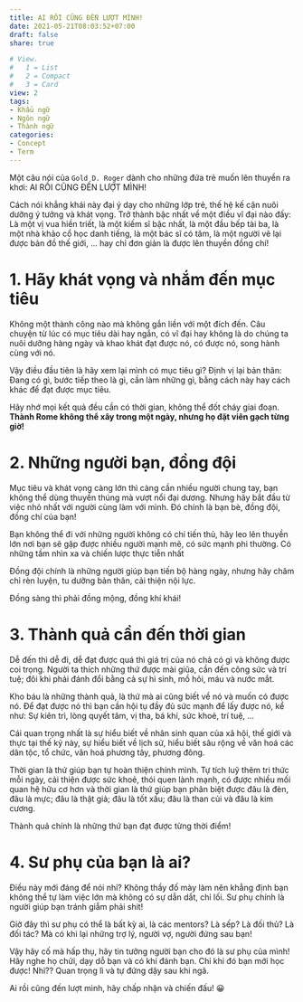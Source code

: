 ```yaml
---
title: AI RỒI CŨNG ĐẾN LƯỢT MÌNH!
date: 2021-05-21T08:03:52+07:00
draft: false
share: true

# View.
#   1 = List
#   2 = Compact
#   3 = Card
view: 2
tags:
- Khẩu ngữ
- Ngôn ngữ
- Thành ngữ
categories:
- Concept
- Term
---
```


Một câu nói của `Gold D. Roger` dành cho những đứa trẻ muốn lên thuyền ra khơi: AI RỒI CŨNG ĐẾN LƯỢT MÌNH!

Cách nói khẳng khái này đại ý dạy cho những lớp trẻ, thế hệ kế cận nuôi dưỡng ý tưởng và khát vọng. Trở thành bậc nhất về một điều vĩ đại nào đấy: Là một vị vua hiền triết, là một kiếm sĩ bậc nhất, là một đầu bếp tài ba, là một nhà khảo cổ học danh tiếng, là một bác sĩ có tâm, là một người vẽ lại được bản đồ thế giới, ... hay chỉ đơn giản là được lên thuyền đồng chí!

# 1. Hãy khát vọng và nhắm đến mục tiêu

Không một thành công nào mà không gắn liền với một đích đến. Câu chuyện từ lúc có mục tiêu dài hay ngắn, có vĩ đại hay không là do chúng ta nuôi dưỡng hàng ngày và khao khát đạt được nó, có được nó, song hành cùng với nó.

Vậy điều đầu tiên là hãy xem lại mình có mục tiêu gì? Định vị lại bản thân: Đang có gì, bước tiếp theo là gì, cần làm những gì, bằng cách này hay cách khác để đạt được mục tiêu. 

Hãy nhớ mọi kết quả đều cần có thời gian, không thể đốt cháy giai đoạn. **Thành Rome không thể xây trong một ngày, nhưng họ đặt viên gạch từng giờ!**

# 2. Những người bạn, đồng đội

Mục tiêu và khát vọng càng lớn thì càng cần nhiều người chung tay, bạn không thể dùng thuyền thúng mà vượt nổi đại dương. Nhưng hãy bắt đầu từ việc nhỏ nhất với người cùng làm với mình. Đó chính là bạn bè, đồng đội, đồng chí của bạn!

Bạn không thể đi với những người không có chí tiến thủ, hãy leo lên thuyền lớn nơi bạn sẽ gặp được nhiều người mạnh mẽ, có sức mạnh phi thường. Có những tầm nhìn xa và chiến lược thực tiễn nhất

Đồng đội chính là những người giúp bạn tiến bộ hàng ngày, nhưng hãy chăm chỉ rèn luyện, tu dưỡng bản thân, cải thiện nội lực.

Đồng sàng thì phải đồng mộng, đồng khí khái!

# 3. Thành quả cần đến thời gian

Dễ đến thì dễ đi, dễ đạt được quá thì giá trị của nó chả có gì và không được coi trọng. Người ta thích những thứ được mài giũa, cần đến công sức và trí tuệ; đôi khi phải đánh đổi bằng cả sự hi sinh, mồ hôi, máu và nước mắt.

Kho báu là những thành quả, là thứ mà ai cũng biết về nó và muốn có được nó. Để đạt được nó thì bạn cần hội tụ đầy đủ sức mạnh để lấy được nó, kể như: Sự kiên trì, lòng quyết tâm, vị tha, bá khí, sức khoẻ, trí tuệ, ...

Cái quan trọng nhất là sự hiểu biết về nhân sinh quan của xã hội, thế giới và thực tại thế kỷ này, sự hiểu biết về lịch sử, hiểu biết sâu rộng về văn hoá các dân tộc, tổ chức, văn hoá phương tây, phương đông.

Thời gian là thứ giúp bạn tự hoàn thiện chính mình. Tự tích luỹ thêm tri thức mỗi ngày, cải thiện được sức khoẻ, thói quen lành mạnh, có được nhiều mối quan hệ hữu cơ hơn và thời gian là thứ giúp bạn phân biệt được đâu là đèn, đâu là mực; đâu là thật giả; đâu là tốt xấu; đâu là than củi và đâu là kim cương.

Thành quả chính là những thứ bạn đạt được từng thời điểm!

# 4. Sư phụ của bạn là ai?

Điều này mới đáng để nói nhỉ? Không thầy đố mày làm nên khẳng định bạn không thể tự làm việc lớn mà không có sự dẫn dắt, chỉ lối. Sư phụ chính là người giúp bạn tránh giẫm phải shit!

Giờ đây thì sư phụ có thể là bất kỳ ai, là các mentors? Là sếp? Là đối thủ? Là đối tác? Mà có khi lại những trợ lý, người vợ, người đứng sau bạn!

Vậy hãy cố mà hấp thụ, hãy tin tưởng người bạn cho đó là sư phụ của mình! Hãy nghe họ chửi, dạy dỗ bạn và có khi đánh bạn. Chỉ khi đó bạn mới học được! Nhỉ?? Quan trọng lì và tự đứng dậy sau khi ngã.

Ai rồi cũng đến lượt mình, hãy chấp nhận và chiến đấu! 😀
